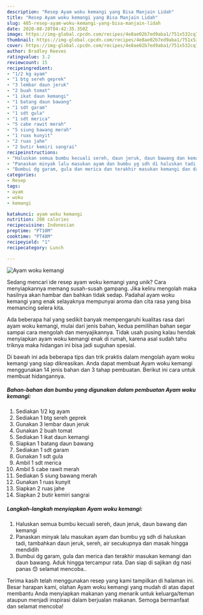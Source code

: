 ```yaml
---
description: "Resep Ayam woku kemangi yang Bisa Manjain Lidah"
title: "Resep Ayam woku kemangi yang Bisa Manjain Lidah"
slug: 485-resep-ayam-woku-kemangi-yang-bisa-manjain-lidah
date: 2020-08-28T04:42:35.350Z
image: https://img-global.cpcdn.com/recipes/4e8ae02b7ed9aba1/751x532cq70/ayam-woku-kemangi-foto-resep-utama.jpg
thumbnail: https://img-global.cpcdn.com/recipes/4e8ae02b7ed9aba1/751x532cq70/ayam-woku-kemangi-foto-resep-utama.jpg
cover: https://img-global.cpcdn.com/recipes/4e8ae02b7ed9aba1/751x532cq70/ayam-woku-kemangi-foto-resep-utama.jpg
author: Bradley Reeves
ratingvalue: 3.2
reviewcount: 15
recipeingredient:
- "1/2 kg ayam"
- "1 btg sereh geprek"
- "3 lembar daun jeruk"
- "2 buah tomat"
- "1 ikat daun kemangi"
- "1 batang daun bawang"
- "1 sdt garam"
- "1 sdt gula"
- "1 sdt merica"
- "5 cabe rawit merah"
- "5 siung bawang merah"
- "1 ruas kunyit"
- "2 ruas jahe"
- "2 butir kemiri sangrai"
recipeinstructions:
- "Haluskan semua bumbu kecuali sereh, daun jeruk, daun bawang dan kemangi"
- "Panaskan minyak lalu masukan ayam dan bumbu yg sdh di haluskan tadi, tambahkan daun jeruk, sereh, air secukupnya dan masak hingga mendidih"
- "Bumbui dg garam, gula dan merica dan terakhir masukan kemangi dan daun bawang. Aduk hingga tercampur rata. Dan siap di sajikan dg nasi panas 😊 selamat mencoba.."
categories:
- Resep
tags:
- ayam
- woku
- kemangi

katakunci: ayam woku kemangi 
nutrition: 208 calories
recipecuisine: Indonesian
preptime: "PT10M"
cooktime: "PT48M"
recipeyield: "1"
recipecategory: Lunch

---
```



![Ayam woku kemangi](https://img-global.cpcdn.com/recipes/4e8ae02b7ed9aba1/751x532cq70/ayam-woku-kemangi-foto-resep-utama.jpg)

Sedang mencari ide resep ayam woku kemangi yang unik? Cara menyiapkannya memang susah-susah gampang. Jika keliru mengolah maka hasilnya akan hambar dan bahkan tidak sedap. Padahal ayam woku kemangi yang enak selayaknya mempunyai aroma dan cita rasa yang bisa memancing selera kita.



Ada beberapa hal yang sedikit banyak mempengaruhi kualitas rasa dari ayam woku kemangi, mulai dari jenis bahan, kedua pemilihan bahan segar sampai cara mengolah dan menyajikannya. Tidak usah pusing kalau hendak menyiapkan ayam woku kemangi enak di rumah, karena asal sudah tahu triknya maka hidangan ini bisa jadi suguhan spesial.


Di bawah ini ada beberapa tips dan trik praktis dalam mengolah ayam woku kemangi yang siap dikreasikan. Anda dapat membuat Ayam woku kemangi menggunakan 14 jenis bahan dan 3 tahap pembuatan. Berikut ini cara untuk membuat hidangannya.

<!--inarticleads1-->

##### Bahan-bahan dan bumbu yang digunakan dalam pembuatan Ayam woku kemangi:

1. Sediakan 1/2 kg ayam
1. Sediakan 1 btg sereh geprek
1. Gunakan 3 lembar daun jeruk
1. Gunakan 2 buah tomat
1. Sediakan 1 ikat daun kemangi
1. Siapkan 1 batang daun bawang
1. Sediakan 1 sdt garam
1. Gunakan 1 sdt gula
1. Ambil 1 sdt merica
1. Ambil 5 cabe rawit merah
1. Sediakan 5 siung bawang merah
1. Gunakan 1 ruas kunyit
1. Siapkan 2 ruas jahe
1. Siapkan 2 butir kemiri sangrai




<!--inarticleads2-->

##### Langkah-langkah menyiapkan Ayam woku kemangi:

1. Haluskan semua bumbu kecuali sereh, daun jeruk, daun bawang dan kemangi
1. Panaskan minyak lalu masukan ayam dan bumbu yg sdh di haluskan tadi, tambahkan daun jeruk, sereh, air secukupnya dan masak hingga mendidih
1. Bumbui dg garam, gula dan merica dan terakhir masukan kemangi dan daun bawang. Aduk hingga tercampur rata. Dan siap di sajikan dg nasi panas 😊 selamat mencoba..




Terima kasih telah menggunakan resep yang kami tampilkan di halaman ini. Besar harapan kami, olahan Ayam woku kemangi yang mudah di atas dapat membantu Anda menyiapkan makanan yang menarik untuk keluarga/teman ataupun menjadi inspirasi dalam berjualan makanan. Semoga bermanfaat dan selamat mencoba!
